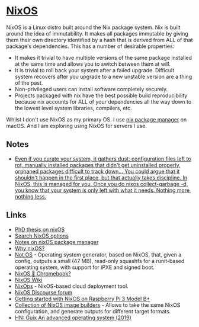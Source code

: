 # [NixOS](https://nixos.org)

NixOS is a Linux distro built around the Nix package system. Nix is built around the idea of immutability. It makes all packages immutable by giving them their own directory identified by a hash that is derived from ALL of that package's dependencies. This has a number of desirable properties:

- It makes it trivial to have multiple versions of the same package installed at the same time and allows you to switch between them at will.
- It is trivial to roll back your system after a failed upgrade. Difficult system recovers after you upgrade to a new unstable version are a thing of the past.
- Non-privileged users can install software completely securely.
- Projects packaged with nix have the best possible build reproducibility because nix accounts for ALL of your dependencies all the way down to the lowest level system libraries, compilers, etc.

Whilst I don't use NixOS as my primary OS. I use [nix package manager](../../package-managers/nix/nix.md) on macOS. And I am exploring using NixOS for servers I use.

## Notes

- [Even if you curate your system, it gathers dust: configuration files left to rot, manually installed packages that didn't get uninstalled properly, orphaned packages difficult to track down... You could argue that it shouldn't happen in the first place, but that actually takes discipline. In NixOS, this is managed for you. Once you do nixos collect-garbage -d, you know that your system is only left with what it needs. Nothing more, nothing less.](https://www.reddit.com/r/NixOS/comments/441ymh/nixos_users_tell_me_what_are_the_cons/czmu9lo/)

## Links

- [PhD thesis on nixOS](https://nixos.org/~eelco/pubs/phd-thesis.pdf)
- [Search NixOS options](https://nixos.org/nixos/options.html#)
- [Notes on nixOS package manager](https://yoshuawuyts.gitbooks.io/knowledge/content/bin/nix.html)
- [Why nixOS?](https://www.reddit.com/r/NixOS/comments/8bxdyu/why_nixos/)
- [Not OS](https://github.com/cleverca22/not-os) - Operating system generator, based on NixOS, that, given a config, outputs a small (47 MB), read-only squashfs for a runit-based operating system, with support for iPXE and signed boot.
- [NixOS 💜 Chromebook?](https://sphalerite.org/ghotl/posts/2017-11-10-chromebook.html)
- [NixOS Wiki](https://nixos.wiki/wiki/Main_Page)
- [NixOps](https://github.com/NixOS/nixops) - NixOS-based cloud deployment tool.
- [NixOS Discourse forum](https://discourse.nixos.org/)
- [Getting started with NixOS on Raspberry Pi 3 Model B+](https://github.com/zupo/nix#readme)
- [Collection of NixOS image builders](https://github.com/nix-community/nixos-generators) - Allows to take the same NixOS configuration, and generate outputs for different target formats.
- [HN: Guix An advanced operating system (2019)](https://news.ycombinator.com/item?id=18902823)